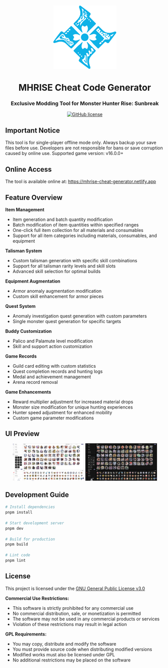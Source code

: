 <p align="center">
  <img src="/assets/logo.png" alt="logo" width="200"/>
</p>

<h1 align="center">MHRISE Cheat Code Generator</h1>
<h3 align="center">Exclusive Modding Tool for Monster Hunter Rise: Sunbreak</h3>

<div align="center">

[![GitHub license](https://img.shields.io/github/license/jinghaihan/mhrise-cheat-generator)](https://github.com/jinghaihan/mhrise-cheat-generator/blob/main/LICENSE)

</div>

## Important Notice

This tool is for single-player offline mode only. Always backup your save files before use. Developers are not responsible for bans or save corruption caused by online use. Supported game version: v16.0.0+

## Online Access
The tool is available online at:
https://mhrise-cheat-generator.netlify.app

## Feature Overview

**Item Management**
- Item generation and batch quantity modification
- Batch modification of item quantities within specified ranges
- One-click full item collection for all materials and consumables
- Support for all item categories including materials, consumables, and equipment

**Talisman System**
- Custom talisman generation with specific skill combinations
- Support for all talisman rarity levels and skill slots
- Advanced skill selection for optimal builds

**Equipment Augmentation**
- Armor anomaly augmentation modification
- Custom skill enhancement for armor pieces

**Quest System**
- Anomaly investigation quest generation with custom parameters
- Single monster quest generation for specific targets

**Buddy Customization**
- Palico and Palamute level modification
- Skill and support action customization

**Game Records**
- Guild card editing with custom statistics
- Quest completion records and hunting logs
- Medal and achievement management
- Arena record removal

**Game Enhancements**
- Reward multiplier adjustment for increased material drops
- Monster size modification for unique hunting experiences
- Hunter speed adjustment for enhanced mobility
- Custom game parameter modifications

## UI Preview

<div align="center">
  <img src="/assets/light.png" alt="light" width="45%">
  <img src="/assets/dark.png" alt="dark" width="45%">
</div>

## Development Guide

```bash
# Install dependencies
pnpm install

# Start development server
pnpm dev

# Build for production
pnpm build

# Lint code
pnpm lint
```

## License

This project is licensed under the [GNU General Public License v3.0](https://www.gnu.org/licenses/gpl-3.0.en.html)

**Commercial Use Restrictions:**
- This software is strictly prohibited for any commercial use
- No commercial distribution, sale, or monetization is permitted
- The software may not be used in any commercial products or services
- Violation of these restrictions may result in legal action

**GPL Requirements:**
- You may copy, distribute and modify the software
- You must provide source code when distributing modified versions
- Modified works must also be licensed under GPL
- No additional restrictions may be placed on the software
